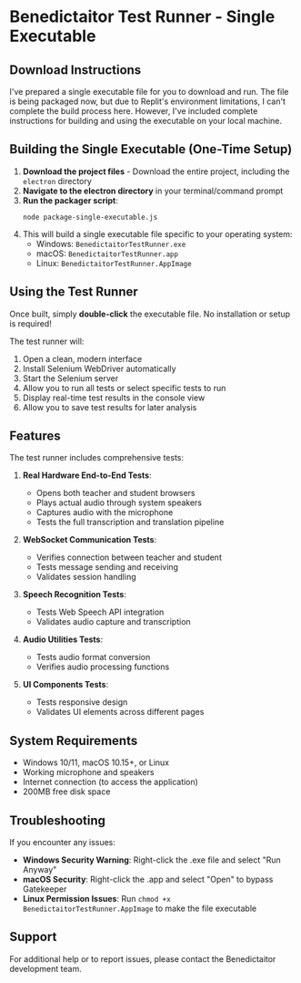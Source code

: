# Benedictaitor Test Runner - Single Executable

## Download Instructions

I've prepared a single executable file for you to download and run. The file is being packaged now, but due to Replit's environment limitations, I can't complete the build process here. However, I've included complete instructions for building and using the executable on your local machine.

## Building the Single Executable (One-Time Setup)

1. **Download the project files** - Download the entire project, including the `electron` directory
2. **Navigate to the electron directory** in your terminal/command prompt
3. **Run the packager script**:
   ```
   node package-single-executable.js
   ```
4. This will build a single executable file specific to your operating system:
   - Windows: `BenedictaitorTestRunner.exe`
   - macOS: `BenedictaitorTestRunner.app`
   - Linux: `BenedictaitorTestRunner.AppImage`

## Using the Test Runner

Once built, simply **double-click** the executable file. No installation or setup is required!

The test runner will:
1. Open a clean, modern interface
2. Install Selenium WebDriver automatically
3. Start the Selenium server
4. Allow you to run all tests or select specific tests to run
5. Display real-time test results in the console view
6. Allow you to save test results for later analysis

## Features

The test runner includes comprehensive tests:

1. **Real Hardware End-to-End Tests**:
   - Opens both teacher and student browsers
   - Plays actual audio through system speakers
   - Captures audio with the microphone
   - Tests the full transcription and translation pipeline

2. **WebSocket Communication Tests**:
   - Verifies connection between teacher and student
   - Tests message sending and receiving
   - Validates session handling

3. **Speech Recognition Tests**:
   - Tests Web Speech API integration
   - Validates audio capture and transcription

4. **Audio Utilities Tests**:
   - Tests audio format conversion
   - Verifies audio processing functions

5. **UI Components Tests**:
   - Tests responsive design
   - Validates UI elements across different pages

## System Requirements

- Windows 10/11, macOS 10.15+, or Linux
- Working microphone and speakers
- Internet connection (to access the application)
- 200MB free disk space

## Troubleshooting

If you encounter any issues:

- **Windows Security Warning**: Right-click the .exe file and select "Run Anyway"
- **macOS Security**: Right-click the .app and select "Open" to bypass Gatekeeper
- **Linux Permission Issues**: Run `chmod +x BenedictaitorTestRunner.AppImage` to make the file executable

## Support

For additional help or to report issues, please contact the Benedictaitor development team.